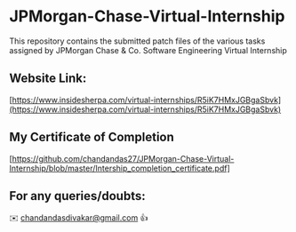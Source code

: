 # JPMorgan-Chase-Virtual-Internship

This repository contains the submitted patch files of the various tasks assigned by JPMorgan Chase &amp; Co. Software Engineering Virtual Internship



## Website Link:

[https://www.insidesherpa.com/virtual-internships/R5iK7HMxJGBgaSbvk](https://www.insidesherpa.com/virtual-internships/R5iK7HMxJGBgaSbvk)




## My Certificate of Completion 
[https://github.com/chandandas27/JPMorgan-Chase-Virtual-Internship/blob/master/Intership_completion_certificate.pdf]


## For any queries/doubts:

:envelope: chandandasdivakar@gmail.com :thumbsup:
